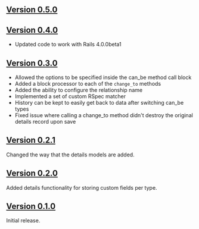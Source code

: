 ## [Version 0.5.0](https://github.com/mstarkman/can_be)

## [Version 0.4.0](https://github.com/mstarkman/can_be/tree/v0.4.0)

* Updated code to work with Rails 4.0.0beta1

## [Version 0.3.0](https://github.com/mstarkman/can_be/tree/v0.3.0)

* Allowed the options to be specified inside the can_be method call block
* Added a block processor to each of the `change_to` methods
* Added the ability to configure the relationship name
* Implemented a set of custom RSpec matcher
* History can be kept to easily get back to data after switching can_be types
* Fixed issue where calling a change_to method didn't destroy the original details record upon save

## [Version 0.2.1](https://github.com/mstarkman/can_be/tree/v0.2.1)

Changed the way that the details models are added.

## [Version 0.2.0](https://github.com/mstarkman/can_be/tree/v0.2.0)

Added details functionality for storing custom fields per type.

## [Version 0.1.0](https://github.com/mstarkman/can_be/tree/v0.1.0)

Initial release.
